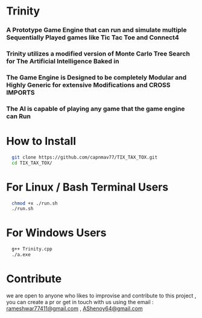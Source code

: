 ﻿# Trinity 

 ### A Prototype Game Engine that can run and simulate multiple Sequentially Played games like Tic Tac Toe and Connect4 
 ### Trinity utilizes a modified version of Monte Carlo Tree Search for The Artificial Intelligence Baked in 
 ### The Game Engine is Designed to be completely Modular and Highly Generic for extensive Modifications and CROSS IMPORTS 
 ### The AI is capable of playing any game that the game engine can Run 

# How to Install 
``` bash
  git clone https://github.com/capnmav77/TIX_TAX_TOX.git
  cd TIX_TAX_TOX/
```

# For Linux / Bash Terminal Users 
``` bash
  chmod +x ./run.sh
  ./run.sh
```

# For Windows Users 
``` bash
  g++ Trinity.cpp
  ./a.exe
```

# Contribute 
  we are open to anyone who likes to improvise and contribute to this project , you can create a pr or get in touch with us using the email : rameshwar77411@gmail.com , AShenoy64@gmail.com
